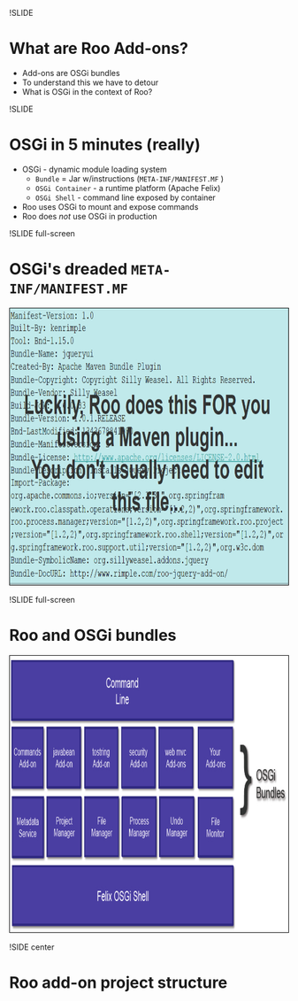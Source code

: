 !SLIDE

# What are Roo Add-ons?

* Add-ons are OSGi bundles
* To understand this we have to detour
* What is OSGi in the context of Roo?

!SLIDE

# OSGi in 5 minutes (really)

* OSGi - dynamic module loading system
  * `Bundle` = Jar w/instructions (`META-INF/MANIFEST.MF`  )
  * `OSGi Container` - a runtime platform (Apache Felix)
  * `OSGi Shell` - command line exposed by container
* Roo uses OSGi to mount and expose commands
* Roo does *not* use OSGi in production

!SLIDE full-screen

# OSGi's dreaded `META-INF/MANIFEST.MF`

<img src="manifest-created.jpg" height="500" style="border: 1px solid black;"/>

!SLIDE full-screen

# Roo and OSGi bundles

<img src="roo-bundles.jpg" height="500" style="border: 1px solid black;" />

!SIDE center

# Roo add-on project structure
